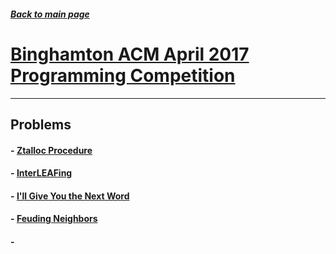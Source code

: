 ##### [Back to main page](../README.md)

# [Binghamton ACM April 2017 Programming Competition](https://www.hackerrank.com/contests/bing-acm-april-2017/challenges)

-----------
## Problems

#### - [Ztalloc Procedure](./ztalloc-procedure/README.md)
#### - [InterLEAFing](./interleafing/README.md)
#### - [I'll Give You the Next Word](./next-word/README.md)
#### - [Feuding Neighbors](./feuding-neighbors/README.md)
#### - [](.//README.md)

